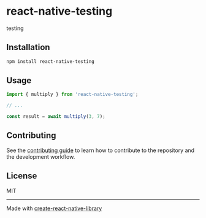 # react-native-testing

testing

## Installation

```sh
npm install react-native-testing
```

## Usage


```js
import { multiply } from 'react-native-testing';

// ...

const result = await multiply(3, 7);
```


## Contributing

See the [contributing guide](CONTRIBUTING.md) to learn how to contribute to the repository and the development workflow.

## License

MIT

---

Made with [create-react-native-library](https://github.com/callstack/react-native-builder-bob)
